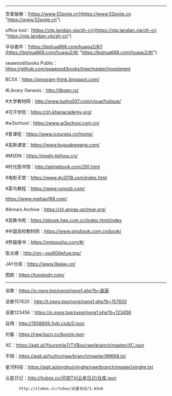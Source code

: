 ------------

吾爱破解：[https://www.52pojie.cn](https://www.52pojie.cn "https://www.52pojie.cn")



office tool：[https://otp.landian.vip/zh-cn](https://otp.landian.vip/zh-cn "https://otp.landian.vip/zh-cn")

华谷套件：[https://bishua666.com/huagu2/#/](https://bishua666.com/huagu2/#/ "https://bishua666.com/huagu2/#/")

seawood/books Public：https://github.com/seawood/books/tree/master/investment

BCSX：https://program-think.blogspot.com/

#Library Genesis：http://libgen.rs/   

#大学教材网：http://www.tushu007.com/yixue/hulixue/ 

#可汗学院：https://zh.khanacademy.org/  

#w3school：https://www.w3school.com.cn/ 

#爱课程：https://www.icourses.cn/home/ 

#高斯课堂：https://www.buguakewang.com/   

#MSDN：https://msdn.itellyou.cn/  

#时光图书馆：http://atimebook.com/291.html    

#电影天堂：https://www.dy2018.com/index.html

#菜鸟教程：https://www.runoob.com/

https://www.maihao168.com/

#Anna’s Archive：https://zh.annas-archive.org/

#高教书苑：https://ebook.hep.com.cn/index.html/index

#中国高校教材网：https://www.sinobook.com.cn/book/

#熊猫搜书：https://xmsoushu.com/#/

饭太硬：http://xn--sss604efuw.top/

JAY仓库：https://www.likejay.cn/

图欧：https://tuostudy.com/

--------------------
讴歌：https://o.nxog.top/nxog/nxog1.php?b=装逼

讴歌157620：http://t.nxog.top/nxog/nxog1.php?b=157620

讴歌123456：https://o.nxog.top/nxog/nxog1.php?b=123456

自用：http://1558809.3vkj.club/0.json

刘备：https://raw.liucn.cc/box/m.json

XC：https://agit.ai/Yoursmile7/TVBox/raw/branch/master/XC.json

不明：https://agit.ai/hu/hcr/raw/branch/master/99668.txt

星河科技：https://agit.ai/pinghui/xinghe/raw/branch/master/xinghe.txt

云星日记：http://itvbox.cc/可视TV/云星日记/仓库.json

          http://itvbox.cc/tvbox/云星日记/1.m3u8
